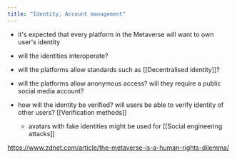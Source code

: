 ```yaml
---
title: "Identity, Account management"
---
```

- it's expected that every platform in the Metaverse will want to own user's identity
- will the identities interoperate?
- will the platforms allow standards such as [[Decentralised identity]]?
- will the platforms allow anonymous access? will they require a public social media account?

- how will the identity be verified? will users be able to verify identity of other users? [[Verification methods]]
	- avatars with fake identities might be used for [[Social engineering attacks]]


https://www.zdnet.com/article/the-metaverse-is-a-human-rights-dilemma/